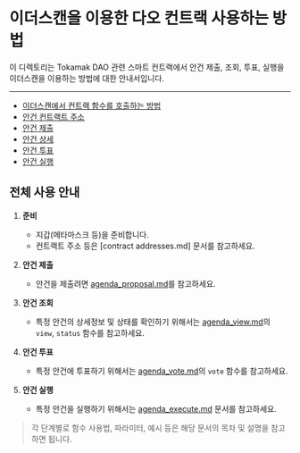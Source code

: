 # 이더스캔을 이용한 다오 컨트랙 사용하는 방법

이 디렉토리는 Tokamak DAO 관련 스마트 컨트랙에서 안건 제출, 조회, 투표, 실행을 이더스캔을 이용하는 방법에 대한 안내서입니다.

---

- [이더스캔에서 컨트랙 함수를 호출하는 방법](./contract%20interaction%20using%20etherscan.md)
- [안건 컨트랙트 주소](./contract%20addresses.md)
- [안건 제출](./agenda_proposal.md)
- [안건 상세](./agenda_view.md)
- [안건 투표](./agenda_vote.md)
- [안건 실행](./agenda_execute.md)

## 전체 사용 안내

1. **준비**
   - 지갑(메타마스크 등)을 준비합니다.
   - 컨트랙트 주소 등은 [contract addresses.md] 문서를 참고하세요.

2. **안건 제출**
   - 안건을 제출려면 [agenda_proposal.md](./agenda_proposal.md)를 참고하세요.

3. **안건 조회**
   - 특정 안건의 상세정보 및 상태를 확인하기 위해서는 [agenda_view.md](./agenda_view.md)의 `view`, `status` 함수를 참고하세요.

4. **안건 투표**
   - 특정 안건에 투표하기 위해서는 [agenda_vote.md](./agenda_vote.md)의 `vote` 함수를 참고하세요.

5. **안건 실행**
   - 특정 안건을 실행하기 위해서는 [agenda_execute.md](./agenda_execute.md) 문서를 참고하세요.

> 각 단계별로 함수 사용법, 파라미터, 예시 등은 해당 문서의 목차 및 설명을 참고하면 됩니다.




